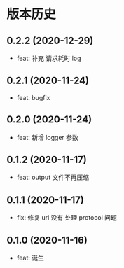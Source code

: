 # 版本历史

## 0.2.2 (2020-12-29)

- feat: 补充 请求耗时 log

## 0.2.1 (2020-11-24)

- feat: bugfix

## 0.2.0 (2020-11-24)

- feat: 新增 logger 参数

## 0.1.2 (2020-11-17)

- feat: output 文件不再压缩

## 0.1.1 (2020-11-17)

- fix: 修复 url 没有 处理 protocol 问题

## 0.1.0 (2020-11-16)

- feat: 诞生
